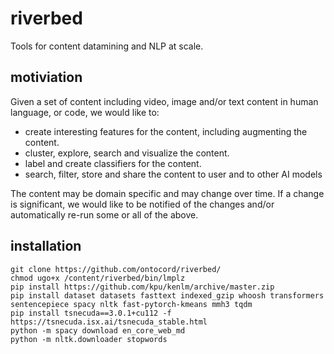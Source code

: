 # riverbed
Tools for content datamining and NLP at scale.

## motiviation
Given a set of content including video, image and/or text content in human language, or code, we would like to:
- create interesting features for the content, including augmenting the content.
- cluster, explore, search and visualize the content.
- label and create classifiers for the content. 
- search, filter, store and share the content to user and to other AI models 

The content may be domain specific and may change over time. If a change is significant, we would like to be notified of the changes and/or automatically 
re-run some or all of the above.

## installation

```
git clone https://github.com/ontocord/riverbed/
chmod ugo+x /content/riverbed/bin/lmplz
pip install https://github.com/kpu/kenlm/archive/master.zip
pip install dataset datasets fasttext indexed_gzip whoosh transformers sentencepiece spacy nltk fast-pytorch-kmeans mmh3 tqdm
pip install tsnecuda==3.0.1+cu112 -f https://tsnecuda.isx.ai/tsnecuda_stable.html
python -m spacy download en_core_web_md
python -m nltk.downloader stopwords
```
